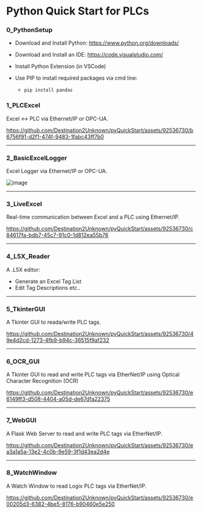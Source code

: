 # Python Quick Start for PLCs

### 0_PythonSetup

* Download and Install Python: https://www.python.org/downloads/

* Download and Install an IDE: https://code.visualstudio.com/

* Install Python Extension (in VSCode)

* Use PIP to install required packages via cmd line:  
    * `pip install pandas`

### 1_PLCExcel

Excel <-> PLC via Ethernet/IP or OPC-UA.

https://github.com/Destination2Unknown/pyQuickStart/assets/92536730/b6756f91-d2f1-474f-9483-1fabc43ff7b0


---
### 2_BasicExcelLogger

Excel Logger via Ethernet/IP or OPC-UA.

![image](https://user-images.githubusercontent.com/92536730/228231219-e147a149-d3e6-4d83-83e4-ec723c7cba15.png)


---
### 3_LiveExcel
Real-time communication between Excel and a PLC using Ethernet/IP.

https://github.com/Destination2Unknown/pyQuickStart/assets/92536730/c84617fa-bdb7-45c7-91c0-1d812ea55b76


---
### 4_L5X_Reader
A .L5X editor:
* Generate an Excel Tag List
* Edit Tag Descriptions etc..
---
### 5_TkinterGUI
A Tkinter GUI to reada/write PLC tags.

https://github.com/Destination2Unknown/pyQuickStart/assets/92536730/49e4d2cd-1273-4fb9-b94c-36515f9af232


---
### 6_OCR_GUI
A Tkinter GUI to read and write PLC tags via EtherNet/IP using Optical Character Recognition (OCR)

https://github.com/Destination2Unknown/pyQuickStart/assets/92536730/e6149ff3-d508-4404-a05d-de67dfa22375


---
### 7_WebGUI
A Flask Web Server to read and write PLC tags via EtherNet/IP.

https://github.com/Destination2Unknown/pyQuickStart/assets/92536730/ea3a1a5a-13e2-4c0b-9e59-3f1d43ea2d4e


---
### 8_WatchWindow
A Watch Window to read Logix PLC tags via EtherNet/IP.

https://github.com/Destination2Unknown/pyQuickStart/assets/92536730/e00205d3-6382-4be5-8176-b90460e5e250

